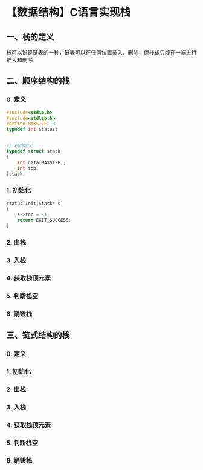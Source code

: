 # 【数据结构】C语言实现栈

## 一、栈的定义
栈可以说是链表的一种，链表可以在任何位置插入、删除，但栈却只能在一端进行插入和删除

## 二、顺序结构的栈

### 0. 定义
```c
#include<stdio.h>
#include<stdlib.h>
#define MAXSIZE 10
typedef int status;


// 栈的定义
typedef struct stack
{
    int data[MAXSIZE];
    int top;
}stack;
```
### 1. 初始化
```c
status Init(Stack* s)
{
    s->top = -1;
    return EXIT_SUCCESS;
}
```
### 2. 出栈
### 3. 入栈
### 4. 获取栈顶元素
### 5. 判断栈空
### 6. 销毁栈

## 三、链式结构的栈

### 0. 定义
### 1. 初始化
### 2. 出栈
### 3. 入栈
### 4. 获取栈顶元素
### 5. 判断栈空
### 6. 销毁栈